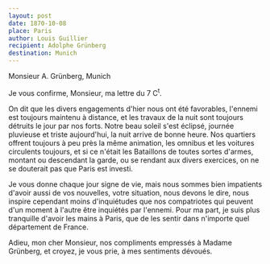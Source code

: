 ```yaml
---
layout: post
date: 1870-10-08
place: Paris
author: Louis Guillier
recipient: Adolphe Grünberg
destination: Munich
---
```


Monsieur A. Grünberg, Munich


Je vous confirme, Monsieur, ma lettre du 7 C<sup>t</sup>.


On dit que les divers engagements d'hier nous ont été favorables, l'ennemi est
toujours maintenu à distance, et les travaux de la nuit sont toujours détruits
le jour par nos forts. Notre beau soleil s'est éclipsé, journée pluvieuse et
triste aujourd'hui, la nuit arrive de bonne heure. Nos quartiers offrent
toujours à peu près la même animation, les omnibus et les voitures circulents
toujours, et si ce n'était les Bataillons de toutes sortes d'armes, montant ou
descendant la garde, ou se rendant aux divers exercices, on ne se douterait pas
que Paris est investi.

Je vous donne chaque jour signe de vie, mais nous sommes bien impatients
d'avoir aussi de vos nouvelles, votre situation, nous devons le dire, nous
inspire cependant moins d'inquiétudes que nos compatriotes qui peuvent
d'un moment à l'autre être inquiétés par l'ennemi. Pour ma part, je suis plus
tranquille d'avoir les mains à Paris, que de les sentir dans n'importe quel
département de France.

Adieu, mon cher Monsieur, nos compliments empressés à Madame Grünberg, et
croyez, je vous prie, à mes sentiments dévoués.
